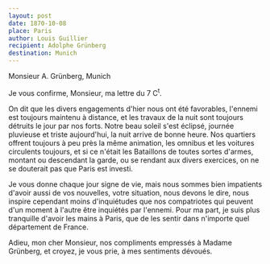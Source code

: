 ```yaml
---
layout: post
date: 1870-10-08
place: Paris
author: Louis Guillier
recipient: Adolphe Grünberg
destination: Munich
---
```


Monsieur A. Grünberg, Munich


Je vous confirme, Monsieur, ma lettre du 7 C<sup>t</sup>.


On dit que les divers engagements d'hier nous ont été favorables, l'ennemi est
toujours maintenu à distance, et les travaux de la nuit sont toujours détruits
le jour par nos forts. Notre beau soleil s'est éclipsé, journée pluvieuse et
triste aujourd'hui, la nuit arrive de bonne heure. Nos quartiers offrent
toujours à peu près la même animation, les omnibus et les voitures circulents
toujours, et si ce n'était les Bataillons de toutes sortes d'armes, montant ou
descendant la garde, ou se rendant aux divers exercices, on ne se douterait pas
que Paris est investi.

Je vous donne chaque jour signe de vie, mais nous sommes bien impatients
d'avoir aussi de vos nouvelles, votre situation, nous devons le dire, nous
inspire cependant moins d'inquiétudes que nos compatriotes qui peuvent
d'un moment à l'autre être inquiétés par l'ennemi. Pour ma part, je suis plus
tranquille d'avoir les mains à Paris, que de les sentir dans n'importe quel
département de France.

Adieu, mon cher Monsieur, nos compliments empressés à Madame Grünberg, et
croyez, je vous prie, à mes sentiments dévoués.
